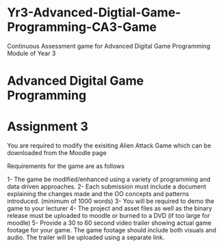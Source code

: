 # Yr3-Advanced-Digtial-Game-Programming-CA3-Game


Continuous Assessment game for Advanced Digital Game Programming Module of Year 3

# Advanced Digital Game Programming
# Assignment 3

You are required to modify the exisiting Alien Attack Game which can be downloaded from the Moodle page

Requirements for the game are as follows

1-	The game be modified/enhanced using a variety of programming and data driven approaches. 
2-	Each submission must include a document explaining the changes made and the OO concepts and patterns introduced. (minimum of 1000 words)
3-	You will be required to demo the game to your lecturer
4-	The project and asset files as well as the binary release must be uploaded to moodle or burned to a DVD (if too large for moodle)
5-	Provide a 30 to 60 second video trailer showing actual game footage for your game. The game footage should include both visuals and audio. The trailer will be uploaded using a separate link.
